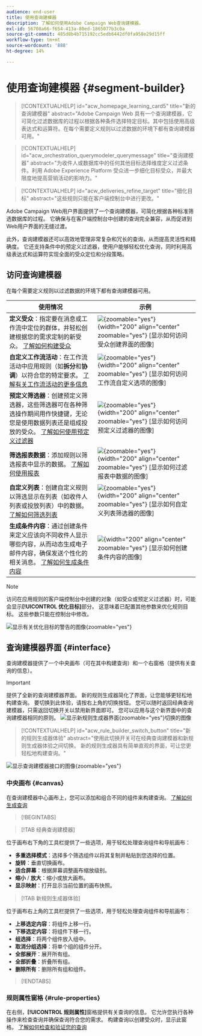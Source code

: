 ```yaml
---
audience: end-user
title: 使用查询建模器
description: 了解如何使用Adobe Campaign Web查询建模器。
exl-id: 56708a66-f654-413a-80ed-1865077b3c0a
source-git-commit: 485d8b4b715192cc5edb6442df0fa958e29d15ff
workflow-type: tm+mt
source-wordcount: '888'
ht-degree: 14%

---
```


# 使用查询建模器 {#segment-builder}

>[!CONTEXTUALHELP]
>id="acw_homepage_learning_card5"
>title="新的查询建模器"
>abstract="Adobe Campaign Web 具有一个查询建模器，它可简化过滤数据库的过程以根据各种条件选择特定目标。其中包括使用高级表达式和运算符。在每个需要定义规则以过滤数据的环境下都有查询建模器可用。"

>[!CONTEXTUALHELP]
>id="acw_orchestration_querymodeler_querymessage"
>title="查询建模器"
>abstract="为收件人或数据库中的任何其他目标选择维度定义过滤条件。利用 Adobe Experience Platform 受众进一步细化目标受众，并最大限度地提高营销活动的影响力。"

>[!CONTEXTUALHELP]
>id="acw_deliveries_refine_target"
>title="细化目标"
>abstract="这些规则只能在客户端控制台中进行更改。"

Adobe Campaign Web用户界面提供了一个查询建模器，可简化根据各种标准筛选数据库的过程。 它确保与在客户端控制台中创建的查询完全兼容，从而促进到Web用户界面的无缝过渡。

此外，查询建模器还可以高效地管理非常复杂和冗长的查询，从而提高灵活性和精确度。 它还支持条件中的预定义过滤器，使用户能够轻松优化查询，同时利用高级表达式和运算符实现全面的受众定位和分段策略。

## 访问查询建模器

在每个需要定义规则以过滤数据的环境下都有查询建模器可用。

| 使用情况 | 示例 |
|  ---  |  ---  |
| **定义受众**：指定要在消息或工作流中定位的群体，并轻松创建根据您的需求定制的新受众。 [了解如何构建受众](../audience/one-time-audience.md) | ![](assets/access-audience.png){zoomable="yes"}{width="200" align="center" zoomable="yes"} [显示如何访问受众创建界面的图像] |
| **自定义工作流活动**：在工作流活动中应用规则（如&#x200B;**拆分**&#x200B;和&#x200B;**协调**）以符合您的特定要求。 [了解有关工作流活动的更多信息](../workflows/activities/about-activities.md) | ![](assets/access-workflow.png){zoomable="yes"}{width="200" align="center" zoomable="yes"} [显示如何访问工作流自定义选项的图像] |
| **预定义筛选器**：创建预定义筛选器，这些筛选器可在各种筛选操作期间用作快捷键，无论您是使用数据列表还是组成投放的受众。 [了解如何使用预定义过滤器](../get-started/predefined-filters.md) | ![](assets/access-predefined-filter.png){zoomable="yes"}{width="200" align="center" zoomable="yes"} [显示如何访问预定义过滤器的图像] |
| **筛选报表数据**：添加规则以筛选报表中显示的数据。 [了解如何使用报表](../reporting/gs-reports.md) | ![](assets/access-reports.png){zoomable="yes"}{width="200" align="center" zoomable="yes"} [显示如何过滤报表中数据的图像] |
| **自定义列表**：创建自定义规则以筛选显示在列表（如收件人列表或投放列表）中的数据。 [了解如何筛选列表](../get-started/list-filters.md#list-built-in-filters) | ![](assets/access-lists.png){zoomable="yes"}{width="200" align="center" zoomable="yes"} [显示如何自定义列表筛选器的图像] |
| **生成条件内容**：通过创建条件来定义应该向不同收件人显示哪些内容，从而动态生成电子邮件内容，确保发送个性化的相关消息。 [了解如何生成条件内容](../personalization/conditions.md) | ![](assets/conditional-content.png){width="200" align="center" zoomable="yes"} [显示如何创建条件内容的图像] |

>[!NOTE]
>
>访问在应用规则的客户端控制台中创建的对象（如受众或预定义过滤器）时，可能会显示&#x200B;**[!UICONTROL 优化目标]**&#x200B;部分。 这意味着已配置其他参数来优化规则目标。 这些参数只能在控制台中修改。
>
>![显示有关优化目标的警告的图像](assets/target-warning.png){zoomable="yes"}

## 查询建模器界面 {#interface}

查询建模器提供了一个中央画布（可在其中构建查询）和一个右窗格（提供有关查询的信息）。

>[!IMPORTANT]
>
>提供了全新的查询建模器界面。 新的规则生成器简化了界面，让您能够更轻松地构建查询。 要切换到此体验，请按右上角的切换按钮。 您可以随时返回经典查询建模器，只需返回切换开关以禁用新界面即可。 您可以应用与这个新界面中的查询建模器相同的原则。
>![显示新规则生成器界面](assets/query-modeler-toggle.png){zoomable="yes"}切换的图像


>[!CONTEXTUALHELP]
>id="acw_rule_builder_switch_button"
>title="新的规则生成器体验"
>abstract="使用此切换开关可在经典查询建模器和新规则生成器体验之间切换。 新的规则生成器具有简单直观的界面，可让您更轻松地构建查询。"

![显示查询建模器接口的图像](assets/query-interface.png){zoomable="yes"}

### 中央画布 {#canvas}

在查询建模器中心画布上，您可以添加和组合不同的组件来构建查询。 [了解如何生成查询](build-query.md)

>[!BEGINTABS]

>[!TAB 经典查询建模器]

位于画布右下角的工具栏提供了一些选项，用于轻松处理查询组件和导航画布：

* **多重选择模式**：选择多个筛选组件以将其复制并粘贴到您选择的位置。
* **旋转**：垂直切换画布。
* **适合屏幕**：根据屏幕调整画布缩放级别。
* **缩小** / **放大**：缩小或放大画布。
* **显示映射**：打开显示当前位置的画布快照。

>[!TAB 新规则生成器体验]

位于画布右上角的工具栏提供了一些选项，用于轻松处理查询组件和导航画布：

* **上移选定内容**：将组件上移一行。
* **下移选定内容**：将组件下移一行。
* **组选择**：将两个组件放入组中。
* **取消分组选择**：将单个组的组件分开。
* **全部展开**：展开所有组。
* **全部折叠**：折叠所有组。
* **删除所有**：删除所有组和组件。

>[!ENDTABS]

### 规则属性窗格 {#rule-properties}

在右侧，**[!UICONTROL 规则属性]**&#x200B;窗格提供有关查询的信息。 它允许您执行各种操作来检查查询并确保查询符合您的需求。 构建查询以创建受众时，显示此窗格。 [了解如何检查和验证您的查询](build-query.md#check-and-validate-your-query)
